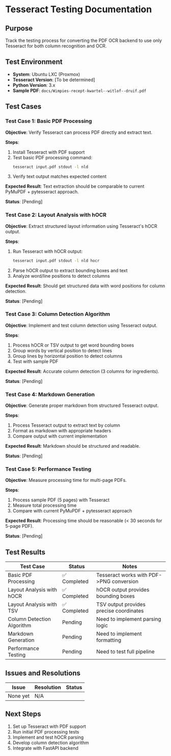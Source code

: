 


# Tesseract Testing Documentation

## Purpose
Track the testing process for converting the PDF OCR backend to use only Tesseract for both column recognition and OCR.

## Test Environment

- **System**: Ubuntu LXC (Proxmox)
- **Tesseract Version**: [To be determined]
- **Python Version**: 3.x
- **Sample PDF**: `docs/Wimpies-recept-kwartel--witlof--druif.pdf`

## Test Cases

### Test Case 1: Basic PDF Processing

**Objective**: Verify Tesseract can process PDF directly and extract text.

**Steps**:
1. Install Tesseract with PDF support
2. Test basic PDF processing command:
   ```bash
   tesseract input.pdf stdout -l nld
   ```
3. Verify text output matches expected content

**Expected Result**: Text extraction should be comparable to current PyMuPDF + pytesseract approach.

**Status**: [Pending]

### Test Case 2: Layout Analysis with hOCR

**Objective**: Extract structured layout information using Tesseract's hOCR output.

**Steps**:
1. Run Tesseract with hOCR output:
   ```bash
   tesseract input.pdf stdout -l nld hocr
   ```
2. Parse hOCR output to extract bounding boxes and text
3. Analyze word/line positions to detect columns

**Expected Result**: Should get structured data with word positions for column detection.

**Status**: [Pending]

### Test Case 3: Column Detection Algorithm

**Objective**: Implement and test column detection using Tesseract output.

**Steps**:
1. Process hOCR or TSV output to get word bounding boxes
2. Group words by vertical position to detect lines
3. Group lines by horizontal position to detect columns
4. Test with sample PDF

**Expected Result**: Accurate column detection (3 columns for ingredients).

**Status**: [Pending]

### Test Case 4: Markdown Generation

**Objective**: Generate proper markdown from structured Tesseract output.

**Steps**:
1. Process Tesseract output to extract text by column
2. Format as markdown with appropriate headers
3. Compare output with current implementation

**Expected Result**: Markdown should be structured and readable.

**Status**: [Pending]

### Test Case 5: Performance Testing

**Objective**: Measure processing time for multi-page PDFs.

**Steps**:
1. Process sample PDF (5 pages) with Tesseract
2. Measure total processing time
3. Compare with current PyMuPDF + pytesseract approach

**Expected Result**: Processing time should be reasonable (< 30 seconds for 5-page PDF).

**Status**: [Pending]

## Test Results

| Test Case | Status | Notes |
|-----------|--------|-------|
| Basic PDF Processing | ✅ Completed | Tesseract works with PDF->PNG conversion |
| Layout Analysis with hOCR | ✅ Completed | hOCR output provides bounding boxes |
| Layout Analysis with TSV | ✅ Completed | TSV output provides precise coordinates |
| Column Detection Algorithm | Pending | Need to implement parsing logic |
| Markdown Generation | Pending | Need to implement formatting |
| Performance Testing | Pending | Need to test full pipeline |

## Issues and Resolutions

| Issue | Resolution | Status |
|-------|------------|--------|
| None yet | N/A | |

## Next Steps

1. Set up Tesseract with PDF support
2. Run initial PDF processing tests
3. Implement and test hOCR parsing
4. Develop column detection algorithm
5. Integrate with FastAPI backend

